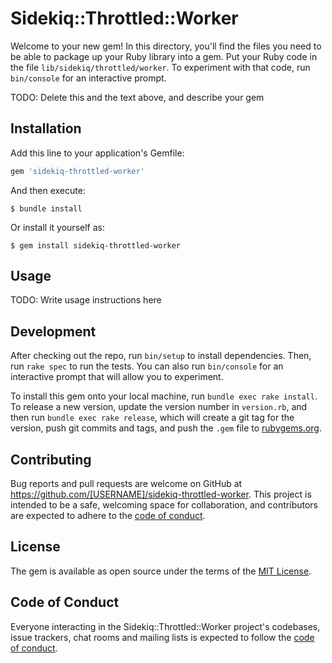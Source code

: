 # Sidekiq::Throttled::Worker

Welcome to your new gem! In this directory, you'll find the files you need to be able to package up your Ruby library into a gem. Put your Ruby code in the file `lib/sidekiq/throttled/worker`. To experiment with that code, run `bin/console` for an interactive prompt.

TODO: Delete this and the text above, and describe your gem

## Installation

Add this line to your application's Gemfile:

```ruby
gem 'sidekiq-throttled-worker'
```

And then execute:

    $ bundle install

Or install it yourself as:

    $ gem install sidekiq-throttled-worker

## Usage

TODO: Write usage instructions here

## Development

After checking out the repo, run `bin/setup` to install dependencies. Then, run `rake spec` to run the tests. You can also run `bin/console` for an interactive prompt that will allow you to experiment.

To install this gem onto your local machine, run `bundle exec rake install`. To release a new version, update the version number in `version.rb`, and then run `bundle exec rake release`, which will create a git tag for the version, push git commits and tags, and push the `.gem` file to [rubygems.org](https://rubygems.org).

## Contributing

Bug reports and pull requests are welcome on GitHub at https://github.com/[USERNAME]/sidekiq-throttled-worker. This project is intended to be a safe, welcoming space for collaboration, and contributors are expected to adhere to the [code of conduct](https://github.com/[USERNAME]/sidekiq-throttled-worker/blob/master/CODE_OF_CONDUCT.md).


## License

The gem is available as open source under the terms of the [MIT License](https://opensource.org/licenses/MIT).

## Code of Conduct

Everyone interacting in the Sidekiq::Throttled::Worker project's codebases, issue trackers, chat rooms and mailing lists is expected to follow the [code of conduct](https://github.com/[USERNAME]/sidekiq-throttled-worker/blob/master/CODE_OF_CONDUCT.md).
